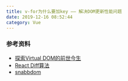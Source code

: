 ```yaml
---
title: v-for为什么要加key —— 解决DOM更新性能问题
date: 2019-12-16 08:52:44
category: Vue
---
```



### 参考资料
- [探索Virtual DOM的前世今生](https://juejin.im/post/5b0638a9f265da0db53bbb6d)
- [React Diff算法](https://zh-hans.reactjs.org/docs/reconciliation.html)
- [snabbdom](https://github.com/snabbdom/snabbdom)